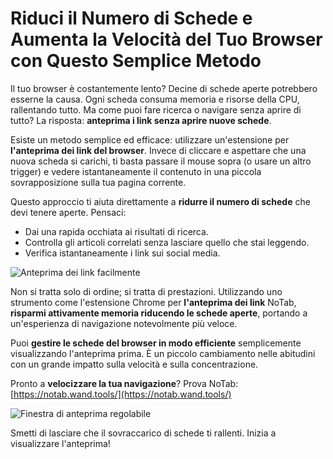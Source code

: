 # Riduci il Numero di Schede e Aumenta la Velocità del Tuo Browser con Questo Semplice Metodo

Il tuo browser è costantemente lento? Decine di schede aperte potrebbero esserne la causa. Ogni scheda consuma memoria e risorse della CPU, rallentando tutto. Ma come puoi fare ricerca o navigare senza aprire di tutto? La risposta: **anteprima i link senza aprire nuove schede**.

Esiste un metodo semplice ed efficace: utilizzare un'estensione per **l'anteprima dei link del browser**. Invece di cliccare e aspettare che una nuova scheda si carichi, ti basta passare il mouse sopra (o usare un altro trigger) e vedere istantaneamente il contenuto in una piccola sovrapposizione sulla tua pagina corrente.

Questo approccio ti aiuta direttamente a **ridurre il numero di schede** che devi tenere aperte. Pensaci:

*   Dai una rapida occhiata ai risultati di ricerca.
*   Controlla gli articoli correlati senza lasciare quello che stai leggendo.
*   Verifica istantaneamente i link sui social media.

![Anteprima dei link facilmente](images/notab1.png)

Non si tratta solo di ordine; si tratta di prestazioni. Utilizzando uno strumento come l'estensione Chrome per **l'anteprima dei link** NoTab, **risparmi attivamente memoria riducendo le schede aperte**, portando a un'esperienza di navigazione notevolmente più veloce.

Puoi **gestire le schede del browser in modo efficiente** semplicemente visualizzando l'anteprima prima. È un piccolo cambiamento nelle abitudini con un grande impatto sulla velocità e sulla concentrazione.

Pronto a **velocizzare la tua navigazione**? Prova NoTab: [https://notab.wand.tools/](https://notab.wand.tools/)

![Finestra di anteprima regolabile](images/notab2.png)

Smetti di lasciare che il sovraccarico di schede ti rallenti. Inizia a visualizzare l'anteprima!
